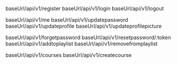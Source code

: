 <!-- User related routes -->
baseUrl/api/v1/register
baseUrl/api/v1/login
baseUrl/api/v1/logout

baseUrl/api/v1/me
baseUrl/api/v1/updatepassword
baseUrl/api/v1/updateprofile
baseUrl/api/v1/updateprofilepicture

baseUrl/api/v1/forgetpassword
baseUrl/api/v1/resetpassword/:token
baseUrl/api/v1/addtoplaylist
baseUrl/api/v1/removefromplaylist

<!-- Course related routes -->
baseUrl/api/v1/courses
baseUrl/api/v1/createcourse